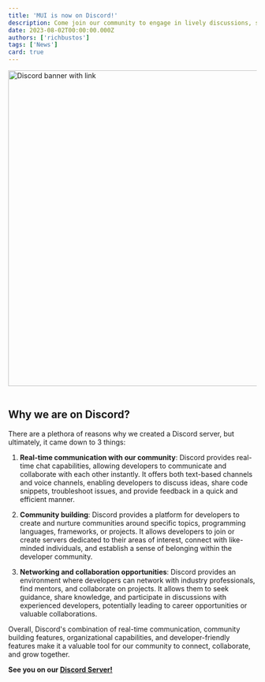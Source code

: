 ```yaml
---
title: 'MUI is now on Discord!'
description: Come join our community to engage in lively discussions, share your projects, and interact with the MUI team
date: 2023-08-02T00:00:00.000Z
authors: ['richbustos']
tags: ['News']
card: true
---
```


<a href="https://mui.com/r/discord"><img src="/static/blog/2023-discord-announcement/discord.png" width="1200" height="640" style="margin-bottom: 16px;" alt="Discord banner with link" /></a>

## Why we are on Discord?

There are a plethora of reasons why we created a Discord server, but ultimately, it came down to 3 things:

1. **Real-time communication with our community**: Discord provides real-time chat capabilities, allowing developers to communicate and collaborate with each other instantly. It offers both text-based channels and voice channels, enabling developers to discuss ideas, share code snippets, troubleshoot issues, and provide feedback in a quick and efficient manner.

2. **Community building**: Discord provides a platform for developers to create and nurture communities around specific topics, programming languages, frameworks, or projects. It allows developers to join or create servers dedicated to their areas of interest, connect with like-minded individuals, and establish a sense of belonging within the developer community.

3. **Networking and collaboration opportunities**: Discord provides an environment where developers can network with industry professionals, find mentors, and collaborate on projects. It allows them to seek guidance, share knowledge, and participate in discussions with experienced developers, potentially leading to career opportunities or valuable collaborations.

Overall, Discord's combination of real-time communication, community building features, organizational capabilities, and developer-friendly features make it a valuable tool for our community to connect, collaborate, and grow together.

**See you on our [Discord Server!](https://mui.com/r/discord/)**
